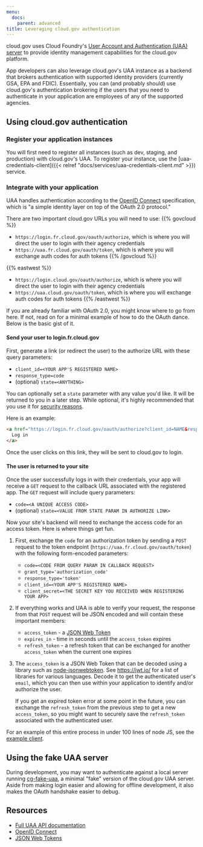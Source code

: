 ```yaml
---
menu:
  docs:
    parent: advanced
title: Leveraging cloud.gov authentication
---
```


cloud.gov uses Cloud Foundry's [User Account and Authentication (UAA) server](https://docs.cloudfoundry.org/concepts/architecture/uaa.html) to provide identity management capabilities for the cloud.gov platform.

App developers can also leverage cloud.gov's UAA instance as a backend that brokers authentication with supported identity providers (currently GSA, EPA and FDIC). Essentially, you can (and probably should) use cloud.gov's authentication brokering if the users that you need to authenticate in your application are employees of any of the supported agencies.

## Using cloud.gov authentication

### Register your application instances

You will first need to register all instances (such as dev, staging, and production) with cloud.gov's UAA. To register your instance, use the [uaa-credentials-client]({{< relref "docs/services/uaa-credentials-client.md" >}}) service.

### Integrate with your application

UAA handles authentication according to the [OpenID Connect](http://openid.net/connect/) specification, which is "a simple identity layer on top of the OAuth 2.0 protocol."

There are two important cloud.gov URLs you will need to use:
{{% govcloud %}}
- `https://login.fr.cloud.gov/oauth/authorize`, which is where you will direct the user to login with their agency credentials
- `https://uaa.fr.cloud.gov/oauth/token`, which is where you will exchange auth codes for auth tokens
{{% /govcloud %}}

{{% eastwest %}}
- `https://login.cloud.gov/oauth/authorize`, which is where you will direct the user to login with their agency credentials
- `https://uaa.cloud.gov/oauth/token`, which is where you will exchange auth codes for auth tokens
{{% /eastwest %}}

If you are already familiar with OAuth 2.0, you might know where to go from here. If not, read on for a minimal example of how to do the OAuth dance. Below is the basic gist of it.

#### Send your user to login.fr.cloud.gov

First, generate a link (or redirect the user) to the authorize URL with these
query parameters:

* `client_id=<YOUR APP'S REGISTERED NAME>`
* `response_type=code`
* (optional) `state=<ANYTHING>`

You can optionally set a `state` parameter with any value you'd like.
It will be returned to you in a later step. While optional, it's highly
recommended that you use it for [security reasons](http://www.twobotechnologies.com/blog/2014/02/importance-of-state-in-oauth2.html).

Here is an example:

```html
<a href="https://login.fr.cloud.gov/oauth/authorize?client_id=NAME&response_type=code">
  Log in
</a>
```

Once the user clicks on this link, they will be sent to cloud.gov to login.

#### The user is returned to your site

Once the user successfully logs in with their credentials, your app will
receive a `GET` request to the callback URL associated with the registered
app. The `GET` request will include query parameters:

* `code=<A UNIQUE ACCESS CODE>`
* (optional) `state=<VALUE FROM STATE PARAM IN AUTHORIZE LINK>`

Now your site's backend will need to exchange the access code for an
access token. Here is where things get fun.

1.  First, exchange the `code` for an authorization token by sending a
    `POST` request to the token endpoint
    (`https://uaa.fr.cloud.gov/oauth/token`) with the following form-encoded
    parameters:

    - `code=<CODE FROM QUERY PARAM IN CALLBACK REQUEST>`
    - `grant_type='authorization_code'`
    - `response_type='token'`
    - `client_id=<YOUR APP'S REGISTERED NAME>`
    - `client_secret=<THE SECRET KEY YOU RECEIVED WHEN REGISTERING YOUR APP>`

2.  If everything works and UAA is able to verify your request, the response
    from that `POST` request will be JSON encoded and will contain these
    important members:

    - `access_token` - a [JSON Web Token](https://jwt.io/)
    - `expires_in` - time in seconds until the `access_token` expires
    - `refresh_token` - a refresh token that can be exchanged for another
      `access_token` when the current one expires

3.  The `access_token` is a JSON Web Token that can be decoded using a
    library such as [node-jsonwebtoken](https://github.com/auth0/node-jsonwebtoken).
    See https://jwt.io/ for a list of libraries for various languages. Decode it
    to get the authenticated user's `email`, which you can then use within
    your application to identify and/or authorize the user.

    If you get an expired token error at some point in the future, you can
    exchange the `refresh_token` from the previous step to get a new `access_token`,
    so you might want to securely save the `refresh_token` associated with the
    authenticated user.

For an example of this entire process in under 100 lines of node JS, see the
[example client](https://github.com/18F/cg-fake-uaa/tree/master/example-client).

## Using the fake UAA server

During development, you may want to authenticate against a local server
running [cg-fake-uaa](https://github.com/18F/cg-fake-uaa), a minimal
"fake" version of the cloud.gov UAA server. Aside from making login easier
and allowing for offline development, it also makes the OAuth handshake
easier to debug.

## Resources

- [Full UAA API documentation](https://github.com/cloudfoundry/uaa/blob/master/docs/UAA-APIs.rst)
- [OpenID Connect](http://openid.net/connect/)
- [JSON Web Tokens](https://jwt.io/)
